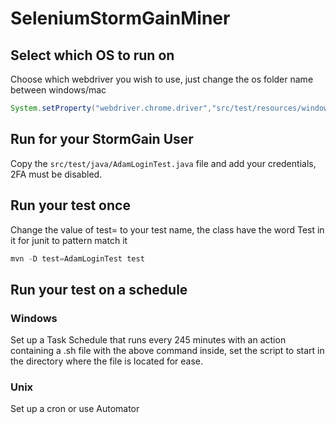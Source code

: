 # SeleniumStormGainMiner
## Select which OS to run on
Choose which webdriver you wish to use, just change the os folder name between windows/mac
```java
System.setProperty("webdriver.chrome.driver","src/test/resources/windows/chromedriver.exe");
```

## Run for your StormGain User
Copy the `src/test/java/AdamLoginTest.java` file and add your credentials, 2FA must be disabled.

## Run your test once
Change the value of test= to your test name, the class have the word Test in it for junit to pattern match it
```java
mvn -D test=AdamLoginTest test
```

## Run your test on a schedule
### Windows
Set up a Task Schedule that runs every 245 minutes with an action containing a .sh file with the above command inside, set the script to start in the directory where the file is located for ease.

### Unix
Set up a cron or use Automator
